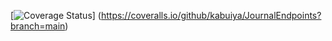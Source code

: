 [![Coverage Status](https://coveralls.io/repos/github/kabuiya/JournalEndpoints/badge.svg?branch=main)]
(https://coveralls.io/github/kabuiya/JournalEndpoints?branch=main)

